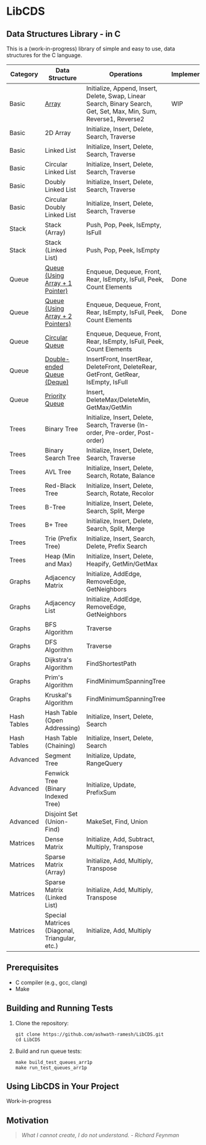 # LibCDS

## Data Structures Library - in C

This is a (work-in-progress) library of simple and easy to use, data structures for the C language.

| Category    | Data Structure                                    | Operations                                                                                                          | Implemented | Interface | Implementation  |
| ----------- | ------------------------------------------------- | ------------------------------------------------------------------------------------------------------------------- | ----------- | --------- | --------------- |
| Basic       | [Array](docs/arrays.md)                           | Initialize, Append, Insert, Delete, Swap, Linear Search, Binary Search, Get, Set, Max, Min, Sum, Reverse1, Reverse2 | WIP         | `array.h` | `array.c`       |
| Basic       | 2D Array                                          | Initialize, Insert, Delete, Search, Traverse                                                                        |             |           |                 |
| Basic       | Linked List                                       | Initialize, Insert, Delete, Search, Traverse                                                                        |             |           |                 |
| Basic       | Circular Linked List                              | Initialize, Insert, Delete, Search, Traverse                                                                        |             |           |                 |
| Basic       | Doubly Linked List                                | Initialize, Insert, Delete, Search, Traverse                                                                        |             |           |                 |
| Basic       | Circular Doubly Linked List                       | Initialize, Insert, Delete, Search, Traverse                                                                        |             |           |                 |
| Stack       | Stack (Array)                                     | Push, Pop, Peek, IsEmpty, IsFull                                                                                    |             |           |                 |
| Stack       | Stack (Linked List)                               | Push, Pop, Peek, IsEmpty                                                                                            |             |           |                 |
| Queue       | [Queue (Using Array + 1 Pointer)](docs/queue.md)  | Enqueue, Dequeue, Front, Rear, IsEmpty, IsFull, Peek, Count Elements                                                | Done        | `queue.h` | `queue_arr1p.c` |
| Queue       | [Queue (Using Array + 2 Pointers)](docs/queue.md) | Enqueue, Dequeue, Front, Rear, IsEmpty, IsFull, Peek, Count Elements                                                | Done        | `queue.h` | `queue_arr2p.c` |
| Queue       | [Circular Queue](docs/queue.md)                   | Enqueue, Dequeue, Front, Rear, IsEmpty, IsFull, Peek, Count Elements                                                |             |           |                 |
| Queue       | [Double-ended Queue (Deque)](docs/queue.md)       | InsertFront, InsertRear, DeleteFront, DeleteRear, GetFront, GetRear, IsEmpty, IsFull                                |             |           |                 |
| Queue       | [Priority Queue](docs/queue.md)                   | Insert, DeleteMax/DeleteMin, GetMax/GetMin                                                                          |             |           |                 |
| Trees       | Binary Tree                                       | Initialize, Insert, Delete, Search, Traverse (In-order, Pre-order, Post-order)                                      |             |           |                 |
| Trees       | Binary Search Tree                                | Initialize, Insert, Delete, Search, Traverse                                                                        |             |           |                 |
| Trees       | AVL Tree                                          | Initialize, Insert, Delete, Search, Rotate, Balance                                                                 |             |           |                 |
| Trees       | Red-Black Tree                                    | Initialize, Insert, Delete, Search, Rotate, Recolor                                                                 |             |           |                 |
| Trees       | B-Tree                                            | Initialize, Insert, Delete, Search, Split, Merge                                                                    |             |           |                 |
| Trees       | B+ Tree                                           | Initialize, Insert, Delete, Search, Split, Merge                                                                    |             |           |                 |
| Trees       | Trie (Prefix Tree)                                | Initialize, Insert, Search, Delete, Prefix Search                                                                   |             |           |                 |
| Trees       | Heap (Min and Max)                                | Initialize, Insert, Delete, Heapify, GetMin/GetMax                                                                  |             |           |                 |
| Graphs      | Adjacency Matrix                                  | Initialize, AddEdge, RemoveEdge, GetNeighbors                                                                       |             |           |                 |
| Graphs      | Adjacency List                                    | Initialize, AddEdge, RemoveEdge, GetNeighbors                                                                       |             |           |                 |
| Graphs      | BFS Algorithm                                     | Traverse                                                                                                            |             |           |                 |
| Graphs      | DFS Algorithm                                     | Traverse                                                                                                            |             |           |                 |
| Graphs      | Dijkstra's Algorithm                              | FindShortestPath                                                                                                    |             |           |                 |
| Graphs      | Prim's Algorithm                                  | FindMinimumSpanningTree                                                                                             |             |           |                 |
| Graphs      | Kruskal's Algorithm                               | FindMinimumSpanningTree                                                                                             |             |           |                 |
| Hash Tables | Hash Table (Open Addressing)                      | Initialize, Insert, Delete, Search                                                                                  |             |           |                 |
| Hash Tables | Hash Table (Chaining)                             | Initialize, Insert, Delete, Search                                                                                  |             |           |                 |
| Advanced    | Segment Tree                                      | Initialize, Update, RangeQuery                                                                                      |             |           |                 |
| Advanced    | Fenwick Tree (Binary Indexed Tree)                | Initialize, Update, PrefixSum                                                                                       |             |           |                 |
| Advanced    | Disjoint Set (Union-Find)                         | MakeSet, Find, Union                                                                                                |             |           |                 |
| Matrices    | Dense Matrix                                      | Initialize, Add, Subtract, Multiply, Transpose                                                                      |             |           |                 |
| Matrices    | Sparse Matrix (Array)                             | Initialize, Add, Multiply, Transpose                                                                                |             |           |                 |
| Matrices    | Sparse Matrix (Linked List)                       | Initialize, Add, Multiply, Transpose                                                                                |             |           |                 |
| Matrices    | Special Matrices (Diagonal, Triangular, etc.)     | Initialize, Add, Multiply                                                                                           |             |           |                 |

## Prerequisites

- C compiler (e.g., gcc, clang)
- Make

## Building and Running Tests

1. Clone the repository:

   ```
   git clone https://github.com/ashwath-ramesh/LibCDS.git
   cd LibCDS
   ```

2. Build and run queue tests:
   ```
   make build_test_queues_arr1p
   make run_test_queues_arr1p
   ```

## Using LibCDS in Your Project

Work-in-progress

## Motivation

> _What I cannot create, I do not understand. - Richard Feynman_
